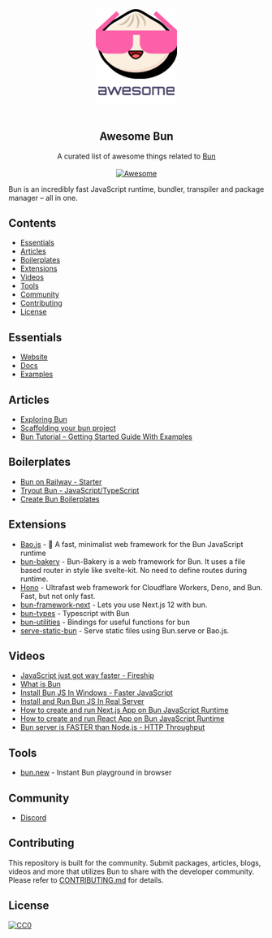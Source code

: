 <p align="center">
  <br>
  <img width="160" src="./awesome-bun.png" alt="logo of awesome-bun repository">
  <br>
  <br>
</p>

<h2 align='center'>Awesome Bun</h2>

<p align='center'>
A curated list of awesome things related to <a href='https://github.com/oven-sh/bun'>Bun</a>
<br><br>

<a href='https://github.com/sindresorhus/awesome'>
<img src='https://cdn.rawgit.com/sindresorhus/awesome/d7305f38d29fed78fa85652e3a63e154dd8e8829/media/badge.svg' alt='Awesome'>
</a>
</p>

Bun is an incredibly fast JavaScript runtime, bundler, transpiler and package manager – all in one.

## Contents
- [Essentials](#essentials)
- [Articles](#articles)
- [Boilerplates](#boilerplates)
- [Extensions](#extensions)
- [Videos](#videos)
- [Tools](#tools)
- [Community](#community)
- [Contributing](#contributing)
- [License](#license)

## Essentials
* [Website](https://bun.sh/)
* [Docs](https://github.com/oven-sh/bun#reference)
* [Examples](https://github.com/oven-sh/bun/tree/main/examples)

## Articles
* [Exploring Bun](https://jenil777007.hashnode.dev/lets-bun)
* [Scaffolding your bun project](https://codetea.com/scaffolding-your-bun-project-boilerplate/)
* [Bun Tutorial – Getting Started Guide With Examples](https://codedamn.com/news/backend/bun-js-tutorial-2022)

## Boilerplates
* [Bun on Railway - Starter](https://github.com/FarazPatankar/bun-on-railway)
* [Tryout Bun - JavaScript/TypeScript](https://github.com/kosalanuwan/vscode-remote-try-bun)
* [Create Bun Boilerplates](https://github.com/guocaoyi/create-bun)

## Extensions
* [Bao.js](https://github.com/mattreid1/baojs) - 🥟 A fast, minimalist web framework for the Bun JavaScript runtime
* [bun-bakery](https://github.com/Kapsonfire-DE/bun-bakery) - Bun-Bakery is a web framework for Bun. It uses a file based router in style like svelte-kit. No need to define routes during runtime.
* [Hono](https://github.com/honojs/hono) - Ultrafast web framework for Cloudflare Workers, Deno, and Bun. Fast, but not only fast.
* [bun-framework-next](https://www.npmjs.com/package/bun-framework-next) - Lets you use Next.js 12 with bun.
* [bun-types](https://www.npmjs.com/package/bun-types) - Typescript with Bun
* [bun-utilities](https://www.npmjs.com/package/bun-utilities) - Bindings for useful functions for bun
* [serve-static-bun](https://www.npmjs.com/package/serve-static-bun) - Serve static files using Bun.serve or Bao.js.

## Videos

* [JavaScript just got way faster - Fireship](https://www.youtube.com/watch?v=FMhScnY0dME)
* [What is Bun](https://www.youtube.com/watch?v=Rp5yvwX7orE)
* [Install Bun JS In Windows - Faster JavaScript](https://www.youtube.com/watch?v=aNL3gXW0ZuM)
* [Install and Run Bun JS In Real Server](https://www.youtube.com/watch?v=lDGrDOGyOr0)
* [How to create and run Next.js App on Bun JavaScript Runtime](https://www.youtube.com/watch?v=U4sX83dlZx8)
* [How to create and run React App on Bun JavaScript Runtime](https://www.youtube.com/watch?v=UrO2UhA8SQE)
* [Bun server is FASTER than Node.js - HTTP Throughput](https://www.youtube.com/watch?v=887G_d1OvYA)

## Tools
* [bun.new](http://bun.new) - Instant Bun playground in browser

## Community
* [Discord](https://bun.sh/discord)

## Contributing
This repository is built for the community. Submit packages, articles, blogs, videos and more that utilizes Bun to share with the developer community. Please refer to [CONTRIBUTING.md](/CONTRIBUTING.md) for details.


## License
[![CC0](http://mirrors.creativecommons.org/presskit/buttons/88x31/svg/cc-zero.svg)](http://creativecommons.org/publicdomain/zero/1.0/)
